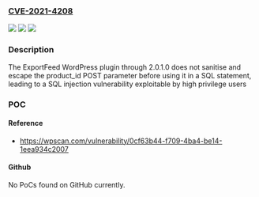 ### [CVE-2021-4208](https://cve.mitre.org/cgi-bin/cvename.cgi?name=CVE-2021-4208)
![](https://img.shields.io/static/v1?label=Product&message=ExportFeed%3A%20List%20WooCommerce%20Products%20on%20eBay%20Store&color=blue)
![](https://img.shields.io/static/v1?label=Version&message=2.0.1.0%3C%3D%202.0.1.0%20&color=brighgreen)
![](https://img.shields.io/static/v1?label=Vulnerability&message=CWE-89%20SQL%20Injection&color=brighgreen)

### Description

The ExportFeed WordPress plugin through 2.0.1.0 does not sanitise and escape the product_id POST parameter before using it in a SQL statement, leading to a SQL injection vulnerability exploitable by high privilege users

### POC

#### Reference
- https://wpscan.com/vulnerability/0cf63b44-f709-4ba4-be14-1eea934c2007

#### Github
No PoCs found on GitHub currently.


